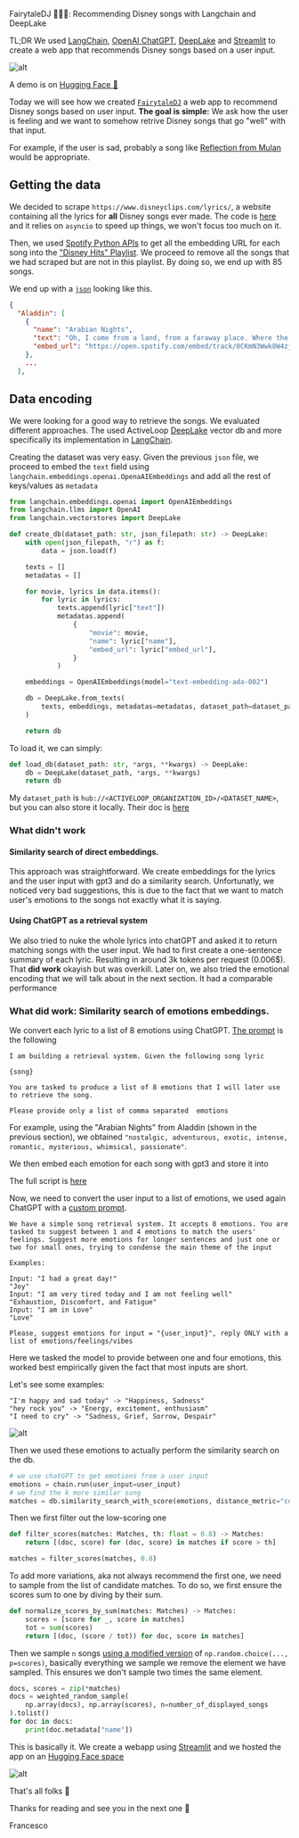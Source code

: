 FairytaleDJ 🎵🏰🔮: Recommending Disney songs with Langchain and DeepLake

TL;DR We used [LangChain](https://python.langchain.com/en/latest/index.html), [OpenAI ChatGPT](https://openai.com/blog/chatgpt), [DeepLake](https://www.deeplake.ai/) and [Streamlit](https://streamlit.io/) to create a web app that recommends Disney songs based on a user input.

![alt](images/app.gif)

A demo is on [Hugging Face 🤗](https://huggingface.co/spaces/Francesco/FairytaleDJ)

<!-- <iframe src="https://huggingface.co/spaces/Francesco/FairytaleDJ"/> -->

Today we will see how we created [`FairytaleDJ`](https://github.com/FrancescoSaverioZuppichini/FairytaleDJ) a web app to recommend Disney songs based on user input. **The goal is simple:** We ask how the user is feeling and we want to somehow retrive Disney songs that go "well" with that input. 

For example, if the user is sad, probably a song like [Reflection from Mulan](https://www.youtube.com/watch?v=lGGXsm0a5s0) would be appropriate. 

## Getting the data

We decided to scrape `https://www.disneyclips.com/lyrics/`, a website containing all the lyrics for **all** Disney songs ever made. The code is [here](https://github.com/FrancescoSaverioZuppichini/FairytaleDJ/blob/main/scrape.py) and it relies on `asyncio` to speed up things, we won't focus too much on it.

Then, we used [Spotify Python APIs](https://spotipy.readthedocs.io/en/2.22.1/) to get all the embedding URL for each song into the ["Disney Hits" Playlist](https://open.spotify.com/playlist/37i9dQZF1DX8C9xQcOrE6T). We proceed to remove all the songs that we had scraped but are not in this playlist. By doing so, we end up with 85 songs.

We end up with a [`json`](https://github.com/FrancescoSaverioZuppichini/FairytaleDJ/blob/main/data/lyrics_with_spotify_url.json) looking like this.

```json
{
  "Aladdin": [
    {
      "name": "Arabian Nights",
      "text": "Oh, I come from a land, from a faraway place. Where the caravan camels roam. Where it's flat and immense. And the heat is intense. It's barbaric, but, hey, it's home. . When the wind's from the East. And the sun's from the West. And the sand in the glass is right. Come on down. Stop on by. Hop a carpet and fly. To another Arabian night. . Arabian nights. Like Arabian days. More often than not. Are hotter than hot. In a lot of good ways. . Arabian nights. 'Neath Arabian moons. A fool off his guard. Could fall and fall hard. Out there on the dunes. . ",
      "embed_url": "https://open.spotify.com/embed/track/0CKmN3Wwk8W4zjU0pqq2cv?utm_source=generator"
    },
    ...
  ],
```
## Data encoding
We were looking for a good way to retrieve the songs. We evaluated different approaches. The used ActiveLoop [DeepLake](https://docs.deeplake.ai/en/latest/) vector db and more specifically its implementation in [LangChain](https://python.langchain.com/en/latest/ecosystem/deeplake.html).

Creating the dataset was very easy. Given the previous `json` file, we proceed to embed the `text` field using `langchain.embeddings.openai.OpenaAIEmbeddings` and add all the rest of keys/values as `metadata`

```python
from langchain.embeddings.openai import OpenAIEmbeddings
from langchain.llms import OpenAI
from langchain.vectorstores import DeepLake

def create_db(dataset_path: str, json_filepath: str) -> DeepLake:
    with open(json_filepath, "r") as f:
        data = json.load(f)

    texts = []
    metadatas = []

    for movie, lyrics in data.items():
        for lyric in lyrics:
            texts.append(lyric["text"])
            metadatas.append(
                {
                    "movie": movie,
                    "name": lyric["name"],
                    "embed_url": lyric["embed_url"],
                }
            )

    embeddings = OpenAIEmbeddings(model="text-embedding-ada-002")

    db = DeepLake.from_texts(
        texts, embeddings, metadatas=metadatas, dataset_path=dataset_path
    )

    return db
```

To load it, we can simply:

```python
def load_db(dataset_path: str, *args, **kwargs) -> DeepLake:
    db = DeepLake(dataset_path, *args, **kwargs)
    return db
```

My `dataset_path` is `hub://<ACTIVELOOP_ORGANIZATION_ID>/<DATASET_NAME>`, but you can also store it locally. Their doc is [here](https://docs.activeloop.ai/getting-started/creating-datasets-manually)

### What didn't work

#### Similarity search of direct embeddings.
This approach was straightforward. We create embeddings for the lyrics and the user input with gpt3 and do a similarity search. Unfortunatly, we noticed very bad suggestions, this is due to the fact that we want to match user's emotions to the songs not exactly what it is saying. 

#### Using ChatGPT as a retrieval system
We also tried to nuke the whole lyrics into chatGPT and asked it to return matching songs with the user input. We had to first create a one-sentence summary of each lyric. Resulting in around 3k tokens per request (0.006$). That **did work** okayish but was overkill.
Later on, we also tried the emotional encoding that we will talk about in the next section. It had a comparable performance

### What did work: Similarity search of emotions embeddings.
We convert each lyric to a list of 8 emotions using ChatGPT. [The prompt](https://github.com/FrancescoSaverioZuppichini/FairytaleDJ/blob/main/prompts/summary_with_emotions.prompt) is the following

```text
I am building a retrieval system. Given the following song lyric

{song}

You are tasked to produce a list of 8 emotions that I will later use to retrieve the song. 

Please provide only a list of comma separated  emotions
```
For example, using the "Arabian Nights" from Aladdin (shown in the previous section), we obtained `"nostalgic, adventurous, exotic, intense, romantic, mysterious, whimsical, passionate"`. 

We then embed each emotion for each song with gpt3 and store it into 

The full script is [here](https://github.com/FrancescoSaverioZuppichini/FairytaleDJ/blob/main/scripts/create_emotions_summary.py)

Now, we need to convert the user input to a list of emotions, we used again ChatGPT with a [custom prompt](https://github.com/FrancescoSaverioZuppichini/FairytaleDJ/blob/main/prompts/bot.prompt).

```text
We have a simple song retrieval system. It accepts 8 emotions. You are tasked to suggest between 1 and 4 emotions to match the users' feelings. Suggest more emotions for longer sentences and just one or two for small ones, trying to condense the main theme of the input

Examples:

Input: "I had a great day!" 
"Joy"
Input: "I am very tired today and I am not feeling well"
"Exhaustion, Discomfort, and Fatigue"
Input: "I am in Love"
"Love"

Please, suggest emotions for input = "{user_input}", reply ONLY with a list of emotions/feelings/vibes
``` 

Here we tasked the model to provide between one and four emotions, this worked best empirically given the fact that most inputs are short.

Let's see some examples:

```
"I'm happy and sad today" -> "Happiness, Sadness"
"hey rock you" -> "Energy, excitement, enthusiasm"
"I need to cry" -> "Sadness, Grief, Sorrow, Despair" 
```

![alt](images/workflow.png)

Then we used these emotions to actually perform the similarity search on the db.

```python
# we use chatGPT to get emotions from a user input
emotions = chain.run(user_input=user_input)
# we find the k more similar song
matches = db.similarity_search_with_score(emotions, distance_metric="cos", k=k)
```
Then we first filter out the low-scoring one

```python
def filter_scores(matches: Matches, th: float = 0.8) -> Matches:
    return [(doc, score) for (doc, score) in matches if score > th]

matches = filter_scores(matches, 0.8)
```
To add more variations, aka not always recommend the first one, we need to sample from the list of candidate matches. To do so, we first ensure the scores sum to one by diving by their sum.

```python
def normalize_scores_by_sum(matches: Matches) -> Matches:
    scores = [score for _, score in matches]
    tot = sum(scores)
    return [(doc, (score / tot)) for doc, score in matches]
```

Then we sample `n` songs [using a modified version](https://github.com/FrancescoSaverioZuppichini/FairytaleDJ/blob/main/utils.py) of `np.random.choice(..., p=scores)`, basically everything we sample we remove the element we have sampled. This ensures we don't sample two times the same element. 


```python
docs, scores = zip(*matches)
docs = weighted_random_sample(
    np.array(docs), np.array(scores), n=number_of_displayed_songs
).tolist()
for doc in docs:
    print(doc.metadata["name"])
```

This is basically it. We create a webapp using [Streamlit](https://streamlit.io/) and we hosted the app on an [Hugging Face space](https://huggingface.co/spaces/Francesco/FairytaleDJ)

![alt](images/app.png) 

That's all folks 🎉 

Thanks for reading and see you in the next one 💜

Francesco